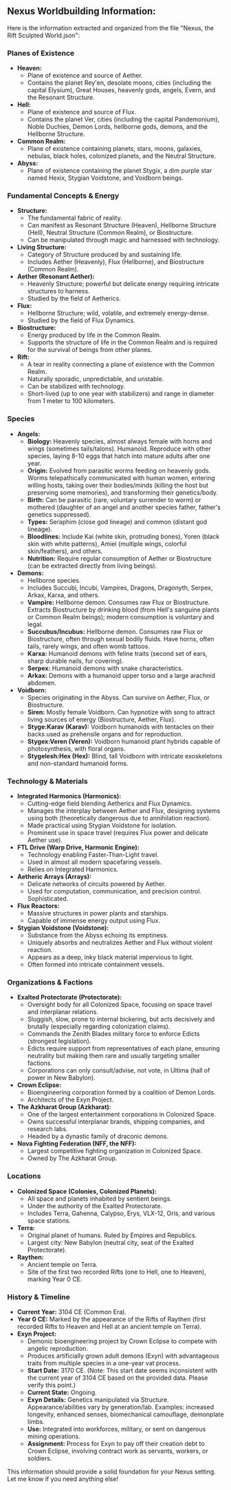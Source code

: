 ## Nexus Worldbuilding Information:

Here is the information extracted and organized from the file "Nexus, the Rift Sculpted World.json":

### Planes of Existence

* **Heaven:**
    * Plane of existence and source of Aether.
    * Contains the planet Rey'en, desolate moons, cities (including the capital Elysium), Great Houses, heavenly gods, angels, Evern, and the Resonant Structure.
* **Hell:**
    * Plane of existence and source of Flux.
    * Contains the planet Ver, cities (including the capital Pandemonium), Noble Duchies, Demon Lords, hellborne gods, demons, and the Hellborne Structure.
* **Common Realm:**
    * Plane of existence containing planets, stars, moons, galaxies, nebulas, black holes, colonized planets, and the Neutral Structure.
* **Abyss:**
    * Plane of existence containing the planet Stygix, a dim purple star named Hexix, Stygian Voidstone, and Voidborn beings.

### Fundamental Concepts & Energy

* **Structure:**
    * The fundamental fabric of reality.
    * Can manifest as Resonant Structure (Heaven), Hellborne Structure (Hell), Neutral Structure (Common Realm), or Biostructure.
    * Can be manipulated through magic and harnessed with technology.
* **Living Structure:**
    * Category of Structure produced by and sustaining life.
    * Includes Aether (Heavenly), Flux (Hellborne), and Biostructure (Common Realm).
* **Aether (Resonant Aether):**
    * Heavenly Structure; powerful but delicate energy requiring intricate structures to harness.
    * Studied by the field of Aetherics.
* **Flux:**
    * Hellborne Structure; wild, volatile, and extremely energy-dense.
    * Studied by the field of Flux Dynamics.
* **Biostructure:**
    * Energy produced by life in the Common Realm.
    * Supports the structure of life in the Common Realm and is required for the survival of beings from other planes.
* **Rift:**
    * A tear in reality connecting a plane of existence with the Common Realm.
    * Naturally sporadic, unpredictable, and unstable.
    * Can be stabilized with technology.
    * Short-lived (up to one year with stabilizers) and range in diameter from 1 meter to 100 kilometers.

### Species

* **Angels:**
    * **Biology:** Heavenly species, almost always female with horns and wings (sometimes tails/talons). Humanoid. Reproduce with other species, laying 8-10 eggs that hatch into mature adults after one year.
    * **Origin:** Evolved from parasitic worms feeding on heavenly gods. Worms telepathically communicated with human women, entering willing hosts, taking over their bodies/minds (killing the host but preserving some memories), and transforming their genetics/body.
    * **Birth:** Can be parasitic (rare, voluntary surrender to worm) or mothered (daughter of an angel and another species father, father's genetics suppressed).
    * **Types:** Seraphim (close god lineage) and common (distant god lineage).
    * **Bloodlines:** Include Kai (white skin, protruding bones), Yoren (black skin with white patterns), Amiel (multiple wings, colorful skin/feathers), and others.
    * **Nutrition:** Require regular consumption of Aether or Biostructure (can be extracted directly from living beings).
* **Demons:**
    * Hellborne species.
    * Includes Succubi, Incubi, Vampires, Dragons, Dragonyth, Serpex, Arkax, Karxa, and others.
    * **Vampire:** Hellborne demon. Consumes raw Flux or Biostructure. Extracts Biostructure by drinking blood (from Hell's sanguine plants or Common Realm beings); modern consumption is voluntary and legal.
    * **Succubus/Incubus:** Hellborne demon. Consumes raw Flux or Biostructure, often through sexual bodily fluids. Have horns, often tails, rarely wings, and often womb tattoos.
    * **Karxa:** Humanoid demons with feline traits (second set of ears, sharp durable nails, fur covering).
    * **Serpex:** Humanoid demons with snake characteristics.
    * **Arkax:** Demons with a humanoid upper torso and a large arachnid abdomen.
* **Voidborn:**
    * Species originating in the Abyss. Can survive on Aether, Flux, or Biostructure.
    * **Siren:** Mostly female Voidborn. Can hypnotize with song to attract living sources of energy (Biostructure, Aether, Flux).
    * **Styge:Karav (Karav):** Voidborn humanoids with tentacles on their backs used as prehensile organs and for reproduction.
    * **Stygex:Veren (Veren):** Voidborn humanoid plant hybrids capable of photosynthesis, with floral organs.
    * **Stygelesh:Hex (Hex):** Blind, tall Voidborn with intricate exoskeletons and non-standard humanoid forms.

### Technology & Materials

* **Integrated Harmonics (Harmonics):**
    * Cutting-edge field blending Aetherics and Flux Dynamics.
    * Manages the interplay between Aether and Flux, designing systems using both (theoretically dangerous due to annihilation reaction).
    * Made practical using Stygian Voidstone for isolation.
    * Prominent use in space travel (requires Flux power and delicate Aether use).
* **FTL Drive (Warp Drive, Harmonic Engine):**
    * Technology enabling Faster-Than-Light travel.
    * Used in almost all modern spacefaring vessels.
    * Relies on Integrated Harmonics.
* **Aetheric Arrays (Arrays):**
    * Delicate networks of circuits powered by Aether.
    * Used for computation, communication, and precision control. Sophisticated.
* **Flux Reactors:**
    * Massive structures in power plants and starships.
    * Capable of immense energy output using Flux.
* **Stygian Voidstone (Voidstone):**
    * Substance from the Abyss echoing its emptiness.
    * Uniquely absorbs and neutralizes Aether and Flux without violent reaction.
    * Appears as a deep, inky black material impervious to light.
    * Often formed into intricate containment vessels.

### Organizations & Factions

* **Exalted Protectorate (Protectorate):**
    * Oversight body for all Colonized Space, focusing on space travel and interplanar relations.
    * Sluggish, slow, prone to internal bickering, but acts decisively and brutally (especially regarding colonization claims).
    * Commands the Zenith Blades military force to enforce Edicts (strongest legislation).
    * Edicts require support from representatives of each plane, ensuring neutrality but making them rare and usually targeting smaller factions.
    * Corporations can only consult/advise, not vote, in Ultima (hall of power in New Babylon).
* **Crown Eclipse:**
    * Bioengineering corporation formed by a coalition of Demon Lords.
    * Architects of the Exyn Project.
* **The Azkharat Group (Azkharat):**
    * One of the largest entertainment corporations in Colonized Space.
    * Owns successful interplanar brands, shipping companies, and research labs.
    * Headed by a dynastic family of draconic demons.
* **Nova Fighting Federation (NFF, the NFF):**
    * Largest competitive fighting organization in Colonized Space.
    * Owned by The Azkharat Group.

### Locations

* **Colonized Space (Colonies, Colonized Planets):**
    * All space and planets inhabited by sentient beings.
    * Under the authority of the Exalted Protectorate.
    * Includes Terra, Gahenna, Calypso, Erys, VLX-12, Oris, and various space stations.
* **Terra:**
    * Original planet of humans. Ruled by Empires and Republics.
    * Largest city: New Babylon (neutral city, seat of the Exalted Protectorate).
* **Raythen:**
    * Ancient temple on Terra.
    * Site of the first two recorded Rifts (one to Hell, one to Heaven), marking Year 0 CE.

### History & Timeline

* **Current Year:** 3104 CE (Common Era).
* **Year 0 CE:** Marked by the appearance of the Rifts of Raythen (first recorded Rifts to Heaven and Hell at an ancient temple on Terra).
* **Exyn Project:**
    * Demonic bioengineering project by Crown Eclipse to compete with angelic reproduction.
    * Produces artificially grown adult demons (Exyn) with advantageous traits from multiple species in a one-year vat process.
    * **Start Date:** 3170 CE. (Note: This start date seems inconsistent with the current year of 3104 CE based on the provided data. Please verify this point.)
    * **Current State:** Ongoing.
    * **Exyn Details:** Genetics manipulated via Structure. Appearance/abilities vary by generation/lab. Examples: increased longevity, enhanced senses, biomechanical camouflage, demonplate limbs.
    * **Use:** Integrated into workforces, military, or sent on dangerous mining operations.
    * **Assignment:** Process for Exyn to pay off their creation debt to Crown Eclipse, involving contract work as servants, workers, or soldiers.

This information should provide a solid foundation for your Nexus setting. Let me know if you need anything else!
